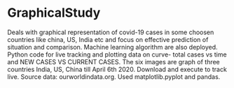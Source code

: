 # GraphicalStudy
Deals with graphical representation of covid-19 cases in some choosen countries like china, US, India etc and focus on effective prediction of situation and comparison. Machine learning algorithm are also deployed. 
Python code for live tracking and plotting data on curve- total cases vs time and NEW CASES VS CURRENT CASES. The six images are graph of three countries India, US, China till April 6th 2020. Download and execute to track live. Source data: ourworldindata.org. Used matplotlib.pyplot and pandas.
